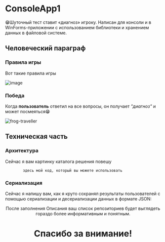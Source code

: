 # ConsoleApp1
😁Шуточный тест ставит «диагноз» игроку. Написан для консоли и в WinForms-приложении с использованием библиотеки и хранением данных в файловой системе.

## Человеческий параграф
### Правила игры
Вот такие правила игры

![image](https://github.com/Roksikod/ConsoleApp1/assets/67091333/aa7428d3-f5de-4011-89b3-ffdf9a33f7fe)


### Победа
Когда **пользователь** ответил на все вопросы, он получает _"диагноз"_ и может посмеяться😁

![frog-traveller](https://github.com/Roksikod/ConsoleApp1/assets/67091333/2a1984a8-a8d8-461d-bf10-9826e452f17d)


## Техническая часть
### Архитектура
Сейчас я вам картинку каталога решения повешу

			здесь мой код, который вы можете использовать


### Сериализация

Сейчас я напишу вам, как я круто сохранял результаты пользователей с помощью сериализации и десериализации данных в формате JSON:

<div align="center">После заполнения Описания ваш список репозиториев будет выглядеть гораздо более информативным и понятным.</div>

<h1 align="center">Спасибо за внимание!</h1>
